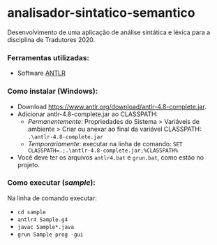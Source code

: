 # analisador-sintatico-semantico

Desenvolvimento de uma aplicação de análise sintática e léxica para a disciplina de Tradutores 2020.

### Ferramentas utilizadas:

- Software [ANTLR](https://www.antlr.org/)

### Como instalar (Windows):

- Download https://www.antlr.org/download/antlr-4.8-complete.jar.
- Adicionar antlr-4.8-complete.jar ao CLASSPATH:
  - _Permanentemente_: Propriedades do Sistema > Variáveis ​​de ambiente > Criar ou anexar ao final da variável CLASSPATH: `.\antlr-4.8-complete.jar`
  - _Temporariamente_: executar na linha de comando: `SET CLASSPATH=.;.\antlr-4.8-complete.jar;%CLASSPATH%`
- Você deve ter os arquivos `antlr4.bat` e `grun.bat`, como estão no projeto.

### Como executar (_sample_):

Na linha de comando executar:
- `cd sample`
- `antlr4 Sample.g4`
- `javac Sample*.java`
- `grun Sample prog -gui`

